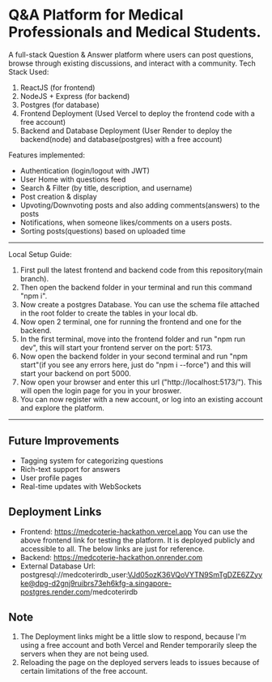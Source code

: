 # Q&A Platform for Medical Professionals and Medical Students.  

A full-stack Question & Answer platform where users can post questions, browse through existing discussions, and interact with a community.
Tech Stack Used:
1. ReactJS (for frontend)
2. NodeJS + Express (for backend)
3. Postgres (for database)
4. Frontend Deployment (Used Vercel to deploy the frontend code with a free account)
5. Backend and Database Deployment (User Render to deploy the backend(node) and database(postgres) with a free account)

Features implemented:
- Authentication (login/logout with JWT)
- User Home with questions feed
- Search & Filter (by title, description, and username)
- Post creation & display
- Upvoting/Downvoting posts and also adding comments(answers) to the posts
- Notifications, when someone likes/comments on a users posts.
- Sorting posts(questions) based on uploaded time

----------------------------------------------------------------------------------------------------------------------------------------------
Local Setup Guide:
1. First pull the latest frontend and backend code from this repository(main branch).
2. Then open the backend folder in your terminal and run this command "npm i".
3. Now create a postgres Database. You can use the schema file attached in the root folder to create the tables in your local db.
4. Now open 2 terminal, one for running the frontend and one for the backend.
5. In the first terminal, move into the frontend folder and run "npm run dev", this will start your frontend server on the port: 5173.
6. Now open the backend folder in your second terminal and run "npm start"(if you see any errors here, just do "npm i --force") and this will start your backend on port 5000.
7. Now open your browser and enter this url ("http://localhost:5173/"). This will open the login page for you in your broswer.
8. You can now register with a new account, or log into an existing account and explore the platform.

-----------------------------------------------------------------------------------------------------------------------------------------------
## Future Improvements
- Tagging system for categorizing questions
- Rich-text support for answers
- User profile pages
- Real-time updates with WebSockets

## Deployment Links
- Frontend: https://medcoterie-hackathon.vercel.app
  You can use the above frontend link for testing the platform. It is deployed publicly and accessible to all.
  The below links are just for reference.
- Backend: https://medcoterie-hackathon.onrender.com
- External Database Url: postgresql://medcoterirdb_user:VJd05ozK36VQoVYTN9SmTgDZE6ZZyyke@dpg-d2gnj9ruibrs73eh6kfg-a.singapore-postgres.render.com/medcoterirdb

## Note
1. The Deployment links might be a little slow to respond, because I'm using a free account and both Vercel and Render temporarily sleep the servers when they are not being used.
2. Reloading the page on the deployed servers leads to issues because of certain limitations of the free account.
